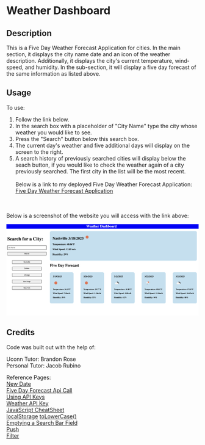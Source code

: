 # Weather Dashboard

## Description
This is a Five Day Weather Forecast Application for cities. In the main section, it displays the city name date and an icon of the weather description. Additionally, it displays the city's current temperature, wind-speed, and humidity. In the sub-section, it will display a five day forecast of the same information as listed above. 

## Usage

To use: <br>
1. Follow the link below. <br>
2. In the search box with a placeholder of "City Name" type the city whose weather you would like to see. <br>
3. Press the "Search" button below this search box. <br>
4. The current day's weather and five additional days will display on the screen to the right. <br>
5. A search history of previously searched cities will display below the seach button, if you would like to check the weather again of a city previously searched. The first city in the list will be the most recent.
<br><br>
Below is a link to my deployed Five Day Weather Forecast Application: <br>
<a href="https://hflora2010.github.io/Weather-Dashboard/">Five Day Weather Forecast Application</a>
<br>
<br>
Below is a screenshot of the website you will access with the link above:

![Alt text](./assets/css/images/Screen%20Shot%202023-03-18%20at%204.30.56%20PM.png "Screen-Shot")

## Credits

Code was built out with the help of: <br> 

Uconn Tutor: Brandon Rose <br>
Personal Tutor: Jacob Rubino <br>


Reference Pages: <br>
<a href="https://www.freecodecamp.org/news/javascript-get-current-date-todays-date-in-js/"> New Date</a> <br>
<a href="https://openweathermap.org/forecast5"> Five Day Forecast Api Call </a> <br>
<a href="https://coding-boot-camp.github.io/full-stack/apis/how-to-use-api-keys"> Using API Keys</a> <br>
<a href="https://home.openweathermap.org/api_keys"> Weather API Key</a> <br>
<a href="https://htmlcheatsheet.com/js/"> JavaScript CheatSheet</a><br>
<a href="https://www.w3schools.com/jsref/prop_win_localstorage.asp">localStorage</a>
<a href='https://developer.mozilla.org/en-US/docs/Web/JavaScript/Reference/Global_Objects/String/toLowerCase'> toLowerCase()</a><br>
<a href='https://stackoverflow.com/questions/9236332/how-to-empty-input-field-with-jquery'> Emptying a Search Bar Field</a><br>
<a href='https://developer.mozilla.org/en-US/docs/Web/JavaScript/Reference/Global_Objects/Array/push'> Push</a><br>
<a href='https://developer.mozilla.org/en-US/docs/Web/JavaScript/Reference/Global_Objects/Array/filter'> Filter</a>